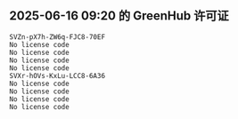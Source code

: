## 2025-06-16 09:20 的 GreenHub 许可证
```
SVZn-pX7h-ZW6q-FJC8-70EF
No license code
No license code
No license code
No license code
SVXr-hOVs-KxLu-LCC8-6A36
No license code
No license code
No license code
No license code
```
